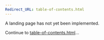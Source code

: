 ```yaml
---
Redirect_URL: table-of-contents.html
---
```


A landing page has not yet been implemented.

Continue to [table-of-contents.html](table-of-contents.html)...
